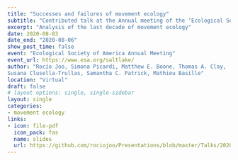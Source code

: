 ```yaml
---
title: "Successes and failures of movement ecology"
subtitle: "Contributed talk at the Annual meeting of the ‘Ecological Society of America’."
excerpt: "Analysis of the last decade of movement ecology"
date: 2020-08-03
date_end: "2020-08-06"
show_post_time: false
event: "Ecological Society of America Annual Meeting"
event_url: https://www.esa.org/saltlake/
author: "Rocío Joo, Simona Picardi, Matthew E. Boone, Thomas A. Clay, 
Susana Clusella-Trullas, Samantha C. Patrick, Mathieu Basille"
location: "Virtual"
draft: false
# layout options: single, single-sidebar
layout: single
categories:
- movement ecology
links:
- icon: file-pdf
  icon_pack: fas
  name: slides
  url: https://github.com/rociojoo/Presentations/blob/master/Talks/2020/esa2020.pdf
---
```


